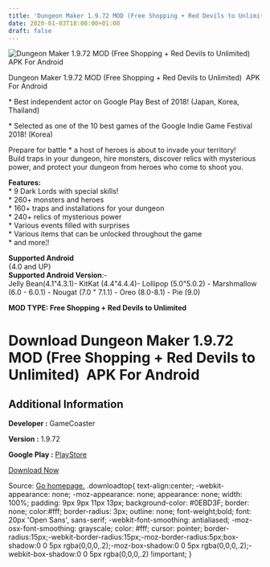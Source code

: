 ```yaml
---
title: 'Dungeon Maker 1.9.72 MOD (Free Shopping + Red Devils to Unlimited)  APK For Android'
date: 2020-01-03T18:00:00+01:00
draft: false
---
```


![Dungeon Maker 1.9.72 MOD (Free Shopping + Red Devils to Unlimited)  APK For Android](https://i1.wp.com/apkhome.net/wp-content/uploads/2020/01/Dungeon-Maker-1.9.72-MOD-Free-Shopping-Red-Devils-to-Unlimited.png "Dungeon Maker 1.9.72 MOD (Free Shopping + Red Devils to Unlimited)  APK For Android")

  

Dungeon Maker 1.9.72 MOD (Free Shopping + Red Devils to Unlimited)  APK For Android

\* Best independent actor on Google Play Best of 2018! (Japan, Korea, Thailand)

\* Selected as one of the 10 best games of the Google Indie Game Festival 2018! (Korea)

Prepare for battle \* a host of heroes is about to invade your territory!  
Build traps in your dungeon, hire monsters, discover relics with mysterious power, and protect your dungeon from heroes who come to shoot you.

**Features:**  
\* 9 Dark Lords with special skills!  
\* 260+ monsters and heroes  
\* 160+ traps and installations for your dungeon  
\* 240+ relics of mysterious power  
\* Various events filled with surprises  
\* Various items that can be unlocked throughout the game  
\* and more¦!

**Supported Android**  
{4.0 and UP}  
**Supported Android Version**:-  
Jelly Bean(4.1"4.3.1)- KitKat (4.4"4.4.4)- Lollipop (5.0"5.0.2) - Marshmallow (6.0 - 6.0.1) - Nougat (7.0 " 7.1.1) - Oreo (8.0-8.1) - Pie (9.0)

**MOD TYPE: Free Shopping + Red Devils to Unlimited**

Download Dungeon Maker 1.9.72 MOD (Free Shopping + Red Devils to Unlimited)  APK For Android
=============================================================================================

Additional Information
----------------------

**Developer :** GameCoaster

**Version :** 1.9.72

**Google Play :** [PlayStore](https://play.google.com/store/apps/details?id=com.GameCoaster.DungeonMaker)

  

[Download Now](https://store4app.co/post/dungeon-maker-1-9-72-mod-free-shopping-red-devils-to-unlimited-apk-for-android_1578070605)

  
Source: [Go homepage.](https://store4app.co/post/dungeon-maker-1-9-72-mod-free-shopping-red-devils-to-unlimited-apk-for-android_1578070605) .downloadtop{ text-align:center; -webkit-appearance: none; -moz-appearance: none; appearance: none; width: 100%; padding: 9px 9px 11px 13px; background-color: #0EBD3F; border: none; color:#fff; border-radius: 3px; outline: none; font-weight;bold; font: 20px 'Open Sans', sans-serif; -webkit-font-smoothing: antialiased; -moz-osx-font-smoothing: grayscale; color: #fff; cursor: pointer; border-radius:15px;-webkit-border-radius:15px;-moz-border-radius:5px;box-shadow:0 0 5px rgba(0,0,0,.2);-moz-box-shadow:0 0 5px rgba(0,0,0,.2);-webkit-box-shadow:0 0 5px rgba(0,0,0,.2) !important; }
